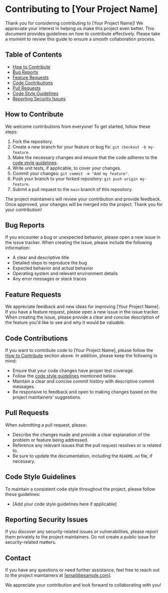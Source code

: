 # Contributing to [Your Project Name]

Thank you for considering contributing to [Your Project Name]! We appreciate your interest in helping us make this project even better. This document provides guidelines on how to contribute effectively. Please take a moment to review this guide to ensure a smooth collaboration process.

## Table of Contents
- [How to Contribute](#how-to-contribute)
- [Bug Reports](#bug-reports)
- [Feature Requests](#feature-requests)
- [Code Contributions](#code-contributions)
- [Pull Requests](#pull-requests)
- [Code Style Guidelines](#code-style-guidelines)
- [Reporting Security Issues](#reporting-security-issues)

## How to Contribute

We welcome contributions from everyone! To get started, follow these steps:

1. Fork the repository.
2. Create a new branch for your feature or bug fix: `git checkout -b my-feature`.
3. Make the necessary changes and ensure that the code adheres to the [code style guidelines](#code-style-guidelines).
4. Write unit tests, if applicable, to cover your changes.
5. Commit your changes: `git commit -m "Add my feature"`.
6. Push your branch to your forked repository: `git push origin my-feature`.
7. Submit a pull request to the `main` branch of this repository.

The project maintainers will review your contribution and provide feedback. Once approved, your changes will be merged into the project. Thank you for your contribution!

## Bug Reports

If you encounter a bug or unexpected behavior, please open a new issue in the issue tracker. When creating the issue, please include the following information:
- A clear and descriptive title
- Detailed steps to reproduce the bug
- Expected behavior and actual behavior
- Operating system and relevant environment details
- Any error messages or stack traces

## Feature Requests

We appreciate feedback and new ideas for improving [Your Project Name]. If you have a feature request, please open a new issue in the issue tracker. When creating the issue, please provide a clear and concise description of the feature you'd like to see and why it would be valuable.

## Code Contributions

If you want to contribute code to [Your Project Name], please follow the [How to Contribute](#how-to-contribute) section above. In addition, please keep the following in mind:
- Ensure that your code changes have proper test coverage.
- Follow the [code style guidelines](#code-style-guidelines) mentioned below.
- Maintain a clear and concise commit history with descriptive commit messages.
- Be responsive to feedback and open to making changes based on the project maintainers' suggestions.

## Pull Requests

When submitting a pull request, please:
- Describe the changes made and provide a clear explanation of the problem or feature being addressed.
- Reference any relevant issues that the pull request resolves or is related to.
- Be sure to update the documentation, including the `README.md` file, if necessary.

## Code Style Guidelines

To maintain a consistent code style throughout the project, please follow these guidelines:
- [Add your code style guidelines here if applicable]

## Reporting Security Issues

If you discover any security-related issues or vulnerabilities, please report them privately to the project maintainers. Do not create a public issue for security-related matters.

## Contact

If you have any questions or need further assistance, feel free to reach out to the project maintainers at [email@example.com].

We appreciate your contribution and look forward to collaborating with you!
